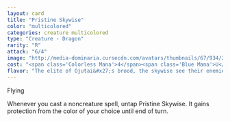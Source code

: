 ```yaml
---
layout: card
title: "Pristine Skywise"
color: "multicolored"
categories: creature multicolored
type: "Creature - Dragon"
rarity: "R"
attack: "6/4"
image: "http://media-dominaria.cursecdn.com/avatars/thumbnails/67/934/200/283/635609749770317711.png"
cost: "<span class='Colorless Mana'>4</span><span class='Blue Mana'>U</span><span class='White Mana'>W</span>"
flavor: "The elite of Ojutai&#x27;s brood, the skywise see their enemies as puzzles to be solved."
---
```


Flying

Whenever you cast a noncreature spell, untap Pristine Skywise. It gains protection from the color of your choice until end of turn.
